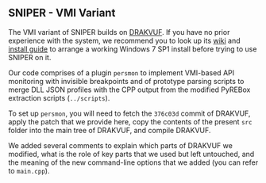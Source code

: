 ## SNIPER - VMI Variant

The VMI variant of SNIPER builds on [DRAKVUF](https://github.com/tklengyel/drakvuf). If you have no prior experience with the system, we recommend you to look up its [wiki](https://github.com/tklengyel/drakvuf/wiki) and [install guide](https://drakvuf.com/) to arrange a working Windows 7 SP1 install before trying to use SNIPER on it.

Our code comprises of a plugin `persmon` to implement VMI-based API monitoring with invisible breakpoints and of prototype parsing scripts to merge DLL JSON profiles with the CPP output from the modified PyREBox extraction scripts (`../scripts`).

To set up `persmon`, you will need to fetch the `376c03d` commit of DRAKVUF, apply the patch that we provide here, copy the contents of the present `src` folder into the main tree of DRAKVUF, and compile DRAKVUF.

We added several comments to explain which parts of DRAKVUF we modified, what is the role of key parts that we used but left untouched, and the meaning of the new command-line options that we added (you can refer to `main.cpp`).